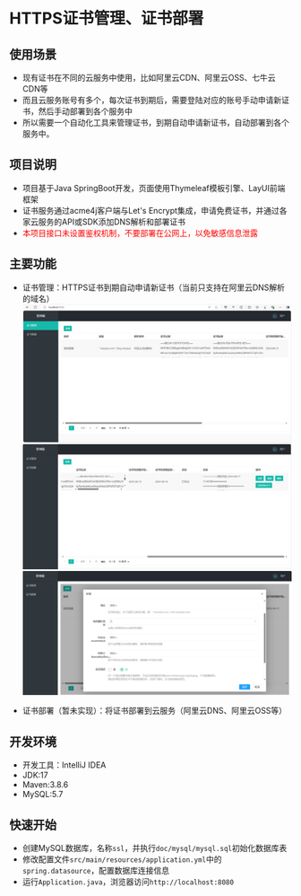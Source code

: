 # HTTPS证书管理、证书部署

## 使用场景

* 现有证书在不同的云服务中使用，比如阿里云CDN、阿里云OSS、七牛云CDN等
* 而且云服务账号有多个，每次证书到期后，需要登陆对应的账号手动申请新证书，然后手动部署到各个服务中
* 所以需要一个自动化工具来管理证书，到期自动申请新证书，自动部署到各个服务中。

## 项目说明

* 项目基于Java SpringBoot开发，页面使用Thymeleaf模板引擎、LayUI前端框架
* 证书服务通过acme4j客户端与Let's Encrypt集成，申请免费证书，并通过各家云服务的API或SDK添加DNS解析和部署证书
* <font color='red'>本项目接口未设置鉴权机制，不要部署在公网上，以免敏感信息泄露</font>

## 主要功能

* 证书管理：HTTPS证书到期自动申请新证书（当前只支持在阿里云DNS解析的域名）
![img.png](doc/image/certList1.png)
![img.png](doc/image/certList2.png)
![img.png](doc/image/certList3.png)

* 证书部署（暂未实现）：将证书部署到云服务（阿里云DNS、阿里云OSS等）

## 开发环境

* 开发工具：IntelliJ IDEA
* JDK:17
* Maven:3.8.6
* MySQL:5.7

## 快速开始

* 创建MySQL数据库，名称`ssl`，并执行`doc/mysql/mysql.sql`初始化数据库表
* 修改配置文件`src/main/resources/application.yml`中的`spring.datasource`，配置数据库连接信息
* 运行`Application.java`，浏览器访问`http://localhost:8080`
